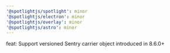 ```yaml
---
'@spotlightjs/spotlight': minor
'@spotlightjs/electron': minor
'@spotlightjs/overlay': minor
'@spotlightjs/astro': minor
---
```


feat: Support versioned Sentry carrier object introduced in 8.6.0+

